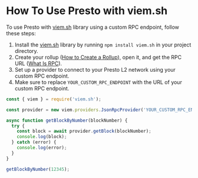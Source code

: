 # How To Use Presto with viem.sh

To use Presto with [viem.sh](http://viem.sh/) library using a custom RPC endpoint, follow these steps:

1. Install the [viem.sh](http://viem.sh/) library by running `npm install viem.sh` in your project directory.
2. Create your rollup ([How to Create a Rollup](https://www.notion.so/How-to-Create-a-Rollup-e3df7836e3944c61a97e516134d43a90?pvs=21)), open it, and get the RPC URL ([What Is RPC](https://www.notion.so/What-Is-RPC-094669c329814c6a92d7acbae84d5d3c?pvs=21)).
3. Set up a provider to connect to your Presto L2 network using your custom RPC endpoint.
4. Make sure to replace `YOUR_CUSTOM_RPC_ENDPOINT` with the URL of your custom RPC endpoint.

```jsx
const { viem } = require('viem.sh');

const provider = new viem.providers.JsonRpcProvider('YOUR_CUSTOM_RPC_ENDPOINT');

async function getBlockByNumber(blockNumber) {
  try {
    const block = await provider.getBlock(blockNumber);
    console.log(block);
  } catch (error) {
    console.log(error);
  }
}

getBlockByNumber(12345);
```
